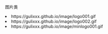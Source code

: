 图片类
<li>https://gulixxx.github.io/image/logo001.gif
<li>https://gulixxx.github.io/image/logo002.gif
<li>https://gulixxx.github.io/image/minlogo001.gif

